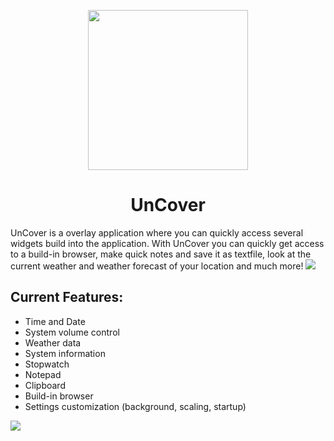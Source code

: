<p align="center">
  <img src="https://user-images.githubusercontent.com/70901975/163549615-cbbb6d60-90d5-41fb-a32a-50d22635b85c.png" width="256">
</p>
<h1 align="center">UnCover</h1>
UnCover is a overlay application where you can quickly access several widgets 
build into the application. With UnCover you can quickly get access to a build-in browser, 
make quick notes and save it as textfile, look at the current weather and weather forecast of your location and much more!
<img src="https://user-images.githubusercontent.com/70901975/163557943-b113905e-7b53-4658-a47e-34fab6f1769b.png">
<h2>Current Features:</h2>

- Time and Date
- System volume control
- Weather data
- System information
- Stopwatch
- Notepad
- Clipboard
- Build-in browser
- Settings customization (background, scaling, startup)
<img src="https://user-images.githubusercontent.com/70901975/164966613-c65aff3f-3dc5-4b46-a7ca-f667c75efe8a.png">

